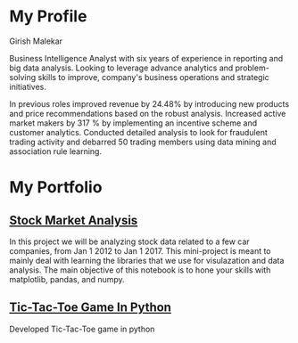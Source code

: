 # My Profile

Girish Malekar

Business Intelligence Analyst with six years of experience in reporting and big data analysis. Looking to leverage advance analytics and problem-solving skills to improve, company's business operations and strategic initiatives.

In previous roles improved revenue by 24.48% by introducing new products and price recommendations based on the robust analysis. Increased active market makers by 317 % by implementing an incentive scheme and customer analytics. Conducted detailed analysis to look for fraudulent trading activity and debarred 50 trading members using data mining and association rule learning. 

# My Portfolio
## [Stock Market Analysis](https://github.com/gmalekar/Data-Analysis "Data Analysis repository")
In this project we will be analyzing stock data related to a few car companies, from Jan 1 2012 to Jan 1 2017.
This mini-project is meant to mainly deal with learning the libraries that we use for visulazation and data analysis.
The main objective of this notebook is to hone your skills with matplotlib, pandas, and numpy.

## [Tic-Tac-Toe Game In Python](https://github.com/gmalekar/Tic-Tac-Toe-InPython)
Developed Tic-Tac-Toe game in python
